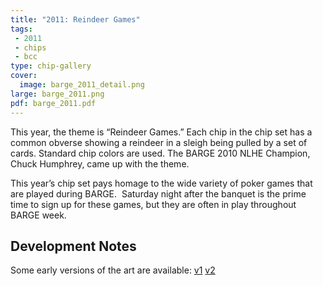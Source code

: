 ```yaml
---
title: "2011: Reindeer Games"
tags:
 - 2011
 - chips
 - bcc
type: chip-gallery
cover:
  image: barge_2011_detail.png
large: barge_2011.png
pdf: barge_2011.pdf
---
```


This year, the theme is &#8220;Reindeer Games.&#8221; Each chip in the chip set
has a common obverse showing a reindeer in a sleigh being pulled by a set of
cards. Standard chip colors are used. The BARGE 2010 NLHE Champion, Chuck
Humphrey, came up with the theme.

This year&#8217;s chip set pays homage to the wide variety of poker games that
are played during BARGE. &nbsp;Saturday night after the banquet is the prime
time to sign up for these games, but they are often in play throughout BARGE
week.

## Development Notes

Some early versions of the art are available: [v1](barge_2011_ideas_v1.pdf) [v2](barge_2011_ideas_v2.pdf)
